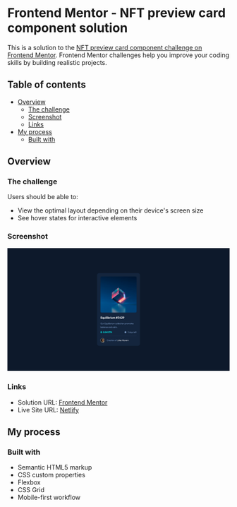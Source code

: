 # Frontend Mentor - NFT preview card component solution

This is a solution to the [NFT preview card component challenge on Frontend Mentor](https://www.frontendmentor.io/challenges/nft-preview-card-component-SbdUL_w0U). Frontend Mentor challenges help you improve your coding skills by building realistic projects.

## Table of contents

- [Overview](#overview)
  - [The challenge](#the-challenge)
  - [Screenshot](#screenshot)
  - [Links](#links)
- [My process](#my-process)
  - [Built with](#built-with)

## Overview

### The challenge

Users should be able to:

- View the optimal layout depending on their device's screen size
- See hover states for interactive elements

### Screenshot

![](screenshot.png)

### Links

- Solution URL: [Frontend Mentor](https://www.frontendmentor.io/solutions/nft-preview-card-ue5sZdrHNt)
- Live Site URL: [Netlify](https://lukeramljak-nft-preview-card.netlify.app/)

## My process

### Built with

- Semantic HTML5 markup
- CSS custom properties
- Flexbox
- CSS Grid
- Mobile-first workflow

